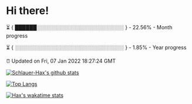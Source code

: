# Hi there!

⏳ { ██████░░░░░░░░░░░░░░░░░░░░░░░░ } - 22.56% - Month progress

⏳ { ░░░░░░░░░░░░░░░░░░░░░░░░░░░░░░ } - 1.85% - Year progress

⏰ Updated on Fri, 07 Jan 2022 18:27:24 GMT


[![Schlauer-Hax's github stats](https://github-readme-stats.vercel.app/api?username=Schlauer-Hax&show_icons=true&theme=dark&count_private=true)](https://github.com/Schlauer-Hax)


[![Top Langs](https://github-readme-stats.vercel.app/api/top-langs/?username=Schlauer-Hax&layout=compact&theme=dark)](https://github.com/Schlauer-Hax?tab=repositories)


[![Hax's wakatime stats](https://github-readme-stats.vercel.app/api/wakatime?username=Hax&theme=dark)](https://wakatime.com/@Hax)

